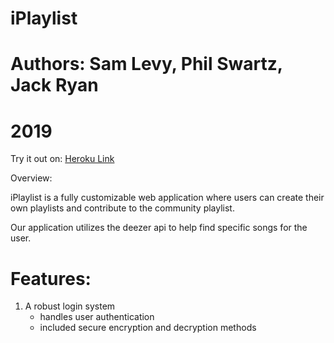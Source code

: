 # iPlaylist

# Authors: Sam Levy, Phil Swartz, Jack Ryan
# 2019

Try it out on: 
[Heroku Link](https://fierce-temple-77564.herokuapp.com/)

Overview:

iPlaylist is a fully customizable web application where users can create their own playlists and contribute to the community playlist.

Our application utilizes the deezer api to help find specific songs for the user.

<h1>Features:</h1>
   
1. A robust login system
   - handles user authentication
   - included secure encryption and decryption methods



